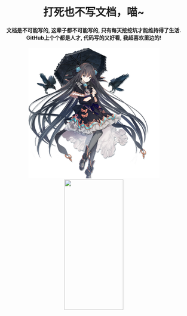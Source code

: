 <h1 align="center">打死也不写文档，喵~</h1>

<h4 align="center">
文档是不可能写的, 这辈子都不可能写的, 只有每天挖挖坑才能维持得了生活. GitHub上个个都是人才, 代码写的又好看, 我超喜欢里边的!
</h4>

<p align="center">
  <img src="https://raw.githubusercontent.com/NoDocCat/NoDocCat/master/Tairitsu.png" width="350">
  <img src="https://github-readme-stats.vercel.app/api?username=nodoccat&show_icons=true&&include_all_commits=true&line_height=30"
       width="56%" height="350"
  >
</p>